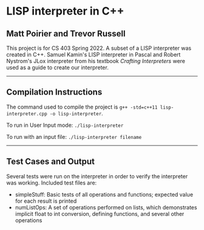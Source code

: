 # LISP interpreter in C++
## Matt Poirier and Trevor Russell

This project is for CS 403 Spring 2022. A subset of a LISP interpreter was created in C++. Samuel Kamin's LISP interpreter in Pascal and Robert Nystrom's JLox interpreter from his textbook *Crafting Interpreters* were used as a guide to create our interpreter.

---
## Compilation Instructions
The command used to compile the project is `g++ -std=c++11 lisp-interpreter.cpp -o lisp-interpreter`.

To run in User Input mode:
`./lisp-interpreter`

To run with an input file:
`./lisp-interpreter filename`

---
## Test Cases and Output
Several tests were run on the interpreter in order to verify the interpreter was working. Included test files are:

- simpleStuff: Basic tests of all operations and functions; expected value for each result is printed
- numListOps: A set of operations performed on lists, which demonstrates implicit float to int conversion, defining functions, and several other operations
